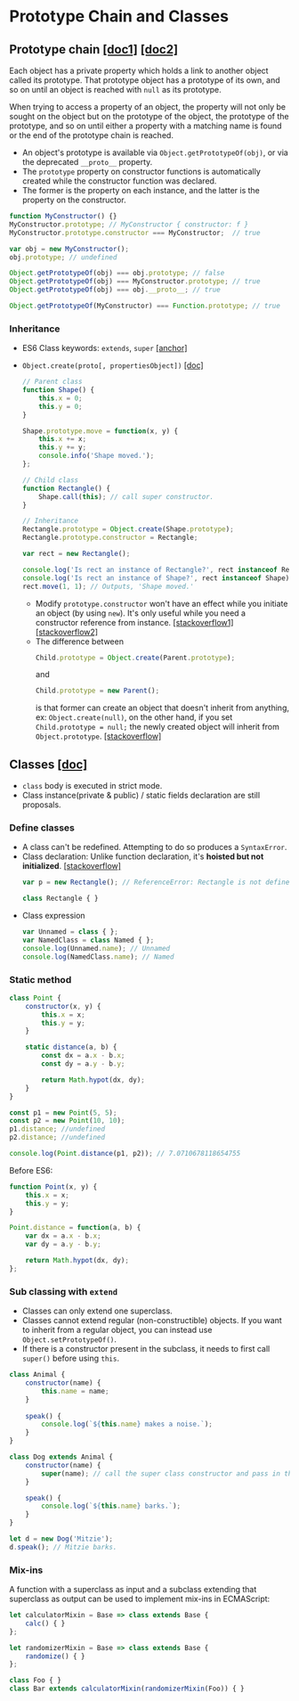 # Prototype Chain and Classes

## Prototype chain [[doc1]](https://developer.mozilla.org/en-US/docs/Web/JavaScript/Inheritance_and_the_prototype_chain) [[doc2]](https://developer.mozilla.org/en-US/docs/Learn/JavaScript/Objects/Object_prototypes)
Each object has a private property which holds a link to another object called its prototype. That prototype object has a prototype of its own, and so on until an object is reached with `null` as its prototype.  

When trying to access a property of an object, the property will not only be sought on the object but on the prototype of the object, the prototype of the prototype, and so on until either a property with a matching name is found or the end of the prototype chain is reached.

- An object's prototype is available via `Object.getPrototypeOf(obj)`, or via the deprecated `__proto__` property.
- The `prototype` property on constructor functions is automatically created while the constructor function was declared.
- The former is the property on each instance, and the latter is the property on the constructor.

```js
function MyConstructor() {}
MyConstructor.prototype; // MyConstructor { constructor: f }
MyConstructor.prototype.constructor === MyConstructor;  // true

var obj = new MyConstructor();
obj.prototype; // undefined

Object.getPrototypeOf(obj) === obj.prototype; // false
Object.getPrototypeOf(obj) === MyConstructor.prototype; // true
Object.getPrototypeOf(obj) === obj.__proto__; // true

Object.getPrototypeOf(MyConstructor) === Function.prototype; // true
```

### Inheritance
- ES6 Class keywords: `extends`, `super` [[anchor]](#extend)
- `Object.create(proto[, propertiesObject])` [[doc]](https://developer.mozilla.org/en-US/docs/Web/JavaScript/Reference/Global_Objects/Object/create)

	```js
	// Parent class
	function Shape() {
		this.x = 0;
		this.y = 0;
	}

	Shape.prototype.move = function(x, y) {
		this.x += x;
		this.y += y;
		console.info('Shape moved.');
	};

	// Child class
	function Rectangle() {
		Shape.call(this); // call super constructor.
	}

	// Inheritance
	Rectangle.prototype = Object.create(Shape.prototype);
	Rectangle.prototype.constructor = Rectangle;

	var rect = new Rectangle();

	console.log('Is rect an instance of Rectangle?', rect instanceof Rectangle);// true
	console.log('Is rect an instance of Shape?', rect instanceof Shape);// true
	rect.move(1, 1); // Outputs, 'Shape moved.'
	```

	- Modify `prototype.constructor` won't have an effect while you initiate an object (by using `new`). It's only useful while you need a constructor reference from instance. [[stackoverflow1]](https://stackoverflow.com/questions/8453887/why-is-it-necessary-to-set-the-prototype-constructor) [[stackoverflow2]](https://stackoverflow.com/questions/9267157/why-is-it-impossible-to-change-constructor-function-from-prototype)
	- The difference between
		```js
		Child.prototype = Object.create(Parent.prototype);
		```
		and
		```js
		Child.prototype = new Parent();
		```
		is that former can create an object that doesn't inherit from anything, ex: `Object.create(null)`, on the other hand, if you set `Child.prototype = null;` the newly created object will inherit from `Object.prototype`. [[stackoverflow]](https://stackoverflow.com/questions/4166616/understanding-the-difference-between-object-create-and-new-somefunction) 

## Classes [[doc]](https://developer.mozilla.org/en-US/docs/Web/JavaScript/Reference/Classes)
- `class` body is executed in strict mode.
- Class instance(private & public) / static fields declaration are still proposals.

### Define classes
- A class can't be redefined. Attempting to do so produces a `SyntaxError`.
- Class declaration: Unlike function declaration, it's **hoisted but not initialized**. [[stackoverflow]](https://stackoverflow.com/a/31222689)
	```js
	var p = new Rectangle(); // ReferenceError: Rectangle is not defined

	class Rectangle { }
	```
- Class expression
	```js
	var Unnamed = class { };
	var NamedClass = class Named { };
	console.log(Unnamed.name); // Unnamed
	console.log(NamedClass.name); // Named
	```

### Static method
```js
class Point {
	constructor(x, y) {
		this.x = x;
		this.y = y;
	}

	static distance(a, b) {
		const dx = a.x - b.x;
		const dy = a.y - b.y;

		return Math.hypot(dx, dy);
	}
}

const p1 = new Point(5, 5);
const p2 = new Point(10, 10);
p1.distance; //undefined
p2.distance; //undefined

console.log(Point.distance(p1, p2)); // 7.0710678118654755
```

Before ES6:
```js
function Point(x, y) {
	this.x = x;
	this.y = y;
}

Point.distance = function(a, b) {
	var dx = a.x - b.x;
	var dy = a.y - b.y;

	return Math.hypot(dx, dy);
};
```

### Sub classing with `extend` <a id="extend"></a>
- Classes can only extend one superclass.
- Classes cannot extend regular (non-constructible) objects. If you want to inherit from a regular object, you can instead use `Object.setPrototypeOf()`.
- If there is a constructor present in the subclass, it needs to first call `super()` before using `this`.

```js
class Animal { 
	constructor(name) {
		this.name = name;
	}
	
	speak() {
		console.log(`${this.name} makes a noise.`);
	}
}

class Dog extends Animal {
	constructor(name) {
		super(name); // call the super class constructor and pass in the name parameter
	}

	speak() {
		console.log(`${this.name} barks.`);
	}
}

let d = new Dog('Mitzie');
d.speak(); // Mitzie barks.
```

### Mix-ins
A function with a superclass as input and a subclass extending that superclass as output can be used to implement mix-ins in ECMAScript:

```js
let calculatorMixin = Base => class extends Base {
  	calc() { }
};

let randomizerMixin = Base => class extends Base {
  	randomize() { }
};

class Foo { }
class Bar extends calculatorMixin(randomizerMixin(Foo)) { }
```